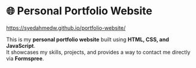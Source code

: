 # 🌐 Personal Portfolio Website

https://syedahmedw.github.io/portfolio-website/

This is my **personal portfolio website** built using **HTML, CSS, and JavaScript**.  
It showcases my skills, projects, and provides a way to contact me directly via **Formspree**.
